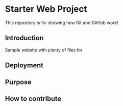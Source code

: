 # Starter Web Project

This repository is for showing how Git and GitHub work!

## Introduction

Sample website with plenty of files for 

## Deployment

## Purpose

## How to contribute